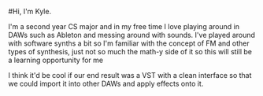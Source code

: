 #Hi, I'm Kyle.

I'm a second year CS major and in my free time I love playing around in DAWs such as Ableton and messing around with sounds. I've played around with software synths a bit so I'm familiar with the concept of FM and other types of synthesis, just not so much the math-y side of it so this will still be a learning opportunity for me

I think it'd be cool if our end result was a VST with a clean interface so that we could import it into other DAWs and apply effects onto it.
